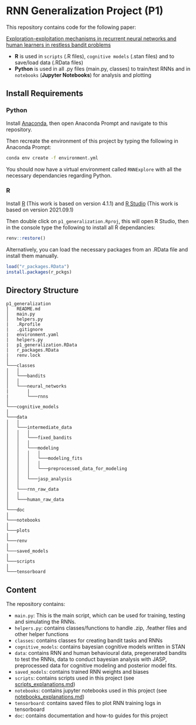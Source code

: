 # RNN Generalization Project (P1)

This repository contains code for the following paper:

[Exploration-exploitation mechanisms in recurrent neural networks and human learners in restless bandit problems](https://doi.org/10.1101/2023.04.27.538570)

- **R** is used in ``scripts`` (.R files), ``cognitive models`` (.stan files) and to save/load data (.RData files)
- **Python** is used in all .py files (main.py, classes) to train/test RNNs and in ``notebooks`` (**Jupyter Notebooks**) for analysis and plotting

## Install Requirements

### Python

Install [Anaconda](https://www.anaconda.com/download), then open Anaconda Prompt and navigate to this repository. 

Then recreate the environment of this project by typing the following in Anaconda Prompt:

```bash
conda env create -f environment.yml
```

You should now have a virtual environment called ``RNNExplore`` with all the necessary dependancies regarding Python. 

### R

Install [R](https://www.r-project.org/) (This work is based on version 4.1.1) and [R Studio](https://posit.co/download/rstudio-desktop/) (This work is based on version 2021.09.1)

Then double click on ``p1_generalization.Rproj``, this will open R Studio, then in the console type the following to install all R dependancies: 

```r
renv::restore()
```
Alternatively, you can load the necessary packages from an .RData file and install them manually. 

```R
load("r_packages.RData")
install.packages(r_pckgs)
```


## Directory Structure

```
p1_generalization
│   README.md
│   main.py
│   helpers.py
|   .Rprofile
|   .gitignore
|   environment.yaml
|   helpers.py
|   p1_generalization.RData
|   r_packages.RData
|   renv.lock  
│
└───classes
│   │
│   └───bandits
│   │   
│   └───neural_networks
|       |
|       └───rnns
│   
└───cognitive_models
│
└───data
│   │   
│   └───intermediate_data
│   │   │   
│   │   └───fixed_bandits
│   │   │ 
│   │   └───modeling
│   │   │   │ 
│   │   │   └───modeling_fits
│   │   │   │    
│   │   │   └───preprocessed_data_for_modeling
│   │   │
│   │   └───jasp_analysis
│   │      
│   └───rnn_raw_data
│   │      
│   └───human_raw_data
│
└───doc
│
└───notebooks
│
└───plots
│
└───renv
│
└───saved_models
│
└───scripts
│
└───tensorboard
```

## Content
The repository contains:

* ``main.py``: This is the main script, which can be used for training, testing and simulating the RNNs.
* ``helpers.py``: contains classes/functions to handle .zip, .feather files and other helper functions
* ``classes``: contains classes for creating bandit tasks and RNNs
* ``cognitive_models``: contains bayesian cognitive models written in STAN
* ``data``: contains RNN and human behavioural data, pregenerated bandits to test the RNNs, data to conduct bayesian analysis with JASP, preprocessed data for cognitive modeling and posterior model fits.
* ``saved_models``: contains trained RNN weights and biases
* ``scripts``: contains scripts used in this project (see [scripts_explanations.md](../main/doc/scripts_explanations.md))
* ``notebooks``: contains jupyter notebooks used in this project (see [notebooks_explanations.md](../main/doc/notebooks_explanations.md))
* ``tensorboard``: contains saved files to plot RNN training logs in tensorboard
* ``doc``: contains documentation and how-to guides for this project


